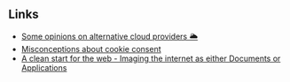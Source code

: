 ## Links 
- [Some opinions on alternative cloud providers 🌥](https://news.ycombinator.com/item?id=31218268)
- [Misconceptions about cookie consent ](https://news.ycombinator.com/item?id=31293093)
- [A clean start for the web - Imaging the internet as either Documents or Applications](https://macwright.com/2020/08/22/clean-starts-for-the-web.html)